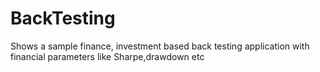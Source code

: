# BackTesting
Shows a sample finance, investment based back testing application with financial parameters like Sharpe,drawdown etc
